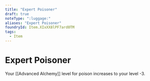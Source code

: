 ```yaml
---
title: "Expert Poisoner"
draft: true
noteType: ":luggage:"
aliases: "Expert Poisoner"
foundryId: Item.XIxXX8lPF7ard0TM
tags:
  - Item
---
```


# Expert Poisoner

Your [[Advanced Alchemy]] level for poison increases to your level -3.
